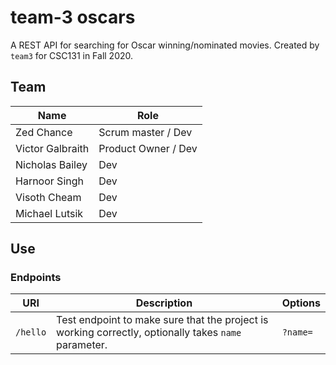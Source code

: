 # team-3 oscars

A REST API for searching for Oscar winning/nominated movies. Created by `team3` for CSC131 in Fall 2020.

## Team

Name | Role
--- | ---
Zed Chance | Scrum master / Dev
Victor Galbraith | Product Owner / Dev
Nicholas Bailey | Dev
Harnoor Singh | Dev
Visoth Cheam | Dev
Michael Lutsik | Dev

## Use

### Endpoints

URI | Description | Options
--- | --- | ---
`/hello` | Test endpoint to make sure that the project is working correctly, optionally takes `name` parameter. | `?name=`
